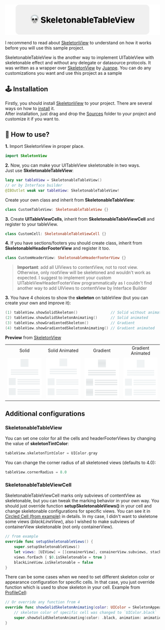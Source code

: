 ![](Assets/banner.jpg)

I recommend to read about [SkeletonView](https://github.com/Juanpe/SkeletonView) to understand on how it works before you will use this sample project.  
  
SkeletonableTableView is the another way to implement UITableView with skeletonable effect and without any delegate or datasource protocols. It was written as a wrapper over [SkeletonView](https://github.com/Juanpe/SkeletonView) by [Juanpe](https://github.com/Juanpe). You can do any customizations you want and use this project as a sample  
  
##  🕹 Installation  
  
Firstly, you should install [SkeletonView](https://github.com/Juanpe/SkeletonView) to your project. There are several ways on how to [install](https://github.com/Juanpe/SkeletonView#-installation) it.  
After installation, just drag and drop the [Sources](https://github.com/zainoldin/SkeletonableTableView/tree/develop/SkeletonableTableView) folder to your project and customize it if you want to.  
  
## 🧐 How to use?  
**1.** Import SkeletonView in proper place.  
```swift  
import SkeletonView  
```  
**2.** Now, you can make your UITableView skeletonable in two ways.  
Just use **SkeletonableTableView**:  
```swift  
lazy var tableView = SkeletonableTableView()  
// or by Interface builder  
@IBOutlet weak var tableView: SkeletonableTableView!  
```  
Create your own class and inherit from **SkeletonableTableView**:  
```swift  
class CustomTableView: SkeletonableTableView {}  
```  
**3.** Create **UITableViewCells**, inherit from **SkeletonableTableViewCell** and register to your tableView.  
```swift  
class CustomCell: SkeletonableTableViewCell {}  
```  
**4.** If you have sections/footers you should create class, inherit from **SkeletonableHeaderFooterView** and register it too.  
```swift  
class CustomHeaderView: SkeletonableHeaderFooterView {}  
```  
> **Important**: add all UIViews to contentView, not to root view. Otherwise, only rootView will be skeletoned and wouldn't work as expected. I suggest to implement your custom UITableViewHeaderFooterView programmatically as I couldn't find another way to add UIViews to contentView by Interface Builder  
  
  
**3.** You have 4 choices to show the **skeleton** on tableView (but you can create your own and improve it):  
```swift  
(1) tableView.showSolidSkeleton()               // Solid without animation  
(2) tableView.showSolidSkeletonAnimating()      // Solid animated  
(3) tableView.showGradientedSkeleton()          // Gradient  
(4) tableView.showGradientedSkeletonAnimating() // Gradient animated  
``` 
**Preview** from [SkeletonView](https://github.com/Juanpe/SkeletonView)

<table>
<tr>
<td width="25%">
<center>Solid</center>
</td>
<td width="25%">
<center>Solid Animated</center>
</td>
<td width="25%">
<center>Gradient</center>
</td>
<td width="25%">
<center>Gradient Animated</center>
</td>
</tr>
<tr>
<td width="25%">
<img src="Assets/solid.png"></img>
</td>
<td width="25%">
<img src="Assets/solid_animated.gif"></img>
</td>
<td width="25%">
<img src="Assets/gradient.png"></img>
</td>
<td width="25%">
<img src="Assets/gradient_animated.gif"></img>
</td>
</tr>
</table>
 
## Additional configurations  
### SkeletonableTableView  
You can set one color for all the cells and headerFooterViews by changing the value of **skeletonTintColor**:  
```swift  
tableView.skeletonTintColor = UIColor.gray  
```  
You can change the corner radius of all skeletoned views (defaults to 4.0):  
```swift  
tableView.cornerRadius = 8.0  
```  
### SkeletonableTableViewCell  
SkeletonableTableViewCell marks only subviews of contentView as skeletonable, but you can tweak the marking behavior in your own way. You should just override function **setupSkeletonableViews()** in your cell and change skeletonable configurations for specific views. You can see it in [Circled Cell (from example)](https://github.com/zainoldin/SkeletonableTableView/blob/develop/SkeletonableTableView/Example/SkeletonableViewController/View/CircledCell/CircledCell.swift) in details. In my case, I didn't want to skeletone some views (*blackLineView*), also I wished to make subviews of containerView skeletonable (not only containerView).  
```swift  
// from example  
override func setupSkeletonableViews() {  
    super.setupSkeletonableViews()  
    let views: [UIView] = [[conainerView], conainerView.subviews, stackView.arrangedSubviews].flatMap { $0 }  
    views.forEach { $0.isSkeletonable = true }  
    blackLineView.isSkeletonable = false  
}  
```  
There can be some cases when we need to set different skeleton color or appearance configuration for specific cells. In that case, you just override function which is used to show skeleton in your cell. Example from [ProfileCell](https://github.com/zainoldin/SkeletonableTableView/blob/feature/readme-configuration/SkeletonableTableView/Example/SkeletonableViewController/View/ProfileCell/ProfileCell.swift):  
```swift  
// Or override any function from 4  
override func showSolidSkeletonAnimating(color: UIColor = SkeletonAppearance.default.tintColor, animation: SkeletonLayerAnimation? = nil, transition: SkeletonTransitionStyle = .none) {  
    // skeleton color of specific cell was changed to `UIColor.black`  
    super.showSolidSkeletonAnimating(color: .black, animation: animation, transition: transition)  
}  
```
